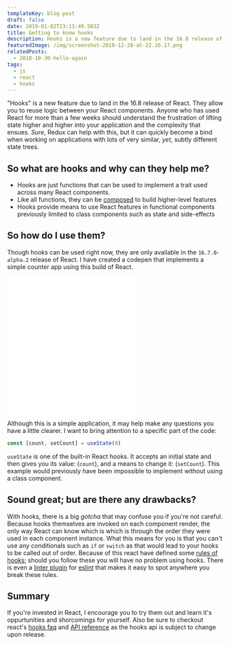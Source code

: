 ```yaml
---
templateKey: blog-post
draft: false
date: 2019-01-02T23:13:49.583Z
title: Getting to know hooks
description: Hooks is a new feature due to land in the 16.8 release of React.
featuredImage: /img/screenshot-2018-12-28-at-22.16.17.png
relatedPosts:
  - 2018-10-30-hello-again
tags:
  - js
  - react
  - hooks
---
```


"Hooks" is a new feature due to land in the 16.8 release of React. They allow you to reuse logic between your React components. Anyone who has used React for more than a few weeks should understand the frustration of lifting state higher and higher into your application and the complexity that ensues. _Sure_, Redux can help with this, but it can quickly become a bind when working on applications with lots of very similar, _yet_, subtly different state trees.

## So what are hooks and why can they help me?

- Hooks are just functions that can be used to implement a trait used across many React components.
- Like all functions, they can be [composed](https://en.wikipedia.org/wiki/Function_composition) to build higher-level features
- Hooks provide means to use React features in functional components previously limited to class components such as state and side-effects

## So how do I use them?

Though hooks can be used right now, they are only available in the `16.7.0-alpha.2` release of React. I have created a codepen that implements a simple counter app using this build of React.

<iframe class="mobile-full-width" height='320' scrolling='no' title='Hooks counter' src='//codepen.io/luk707/embed/preview/maqpJd/?height=320&theme-id=0&default-tab=result' frameborder='no' allowtransparency='true' allowfullscreen='true'>See the Pen <a href='https://codepen.io/luk707/pen/maqpJd/'>Hooks counter</a> by Luke Harris (<a href='https://codepen.io/luk707'>@luk707</a>) on <a href='https://codepen.io'>CodePen</a>.
</iframe>

Although this is a simple application, it may help make any questions you have a little clearer. I want to bring attention to a specific part of the code:

```js
const [count, setCount] = useState(0)
```

`useState` is one of the built-in React hooks. It accepts an initial state and then gives you its value: (`count`), and a means to change it: (`setCount`). This example would previously have been impossible to implement without using a class component.

## Sound great; but are there any drawbacks?

With hooks, there is a big _gotcha_ that may confuse you if you're not careful. Because hooks themselves are invoked on each component render, the only way React can know which is which is through the order they were used in each component instance. What this means for you is that you can't use any conditionals such as `if` or `switch` as that would lead to your hooks to be called out of order. Because of this react have defined some [rules of hooks](https://reactjs.org/docs/hooks-rules.html); should you follow these you will have no problem using hooks. There is even a [linter plugin](https://www.npmjs.com/package/eslint-plugin-react-hooks) for [eslint](https://eslint.org/) that makes it easy to spot anywhere you break these rules.

## Summary

If you're invested in React, I encourage you to try them out and learn it's oppurtunities and shorcomings for yourself. Also be sure to checkout react's [hooks faq](https://reactjs.org/docs/hooks-faq.html) and [API reference](https://reactjs.org/docs/hooks-reference.html) as the hooks api is subject to change upon release.
